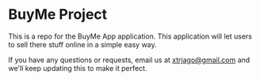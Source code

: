 # BuyMe Project

This is a repo for the BuyMe App application. This application will let users to sell there stuff online in a simple easy way. 


If you have any questions or requests, email us at [xtrjago@gmail.com](mailto:xtrjago@gmail.com) and we'll keep updating this to make it perfect.
